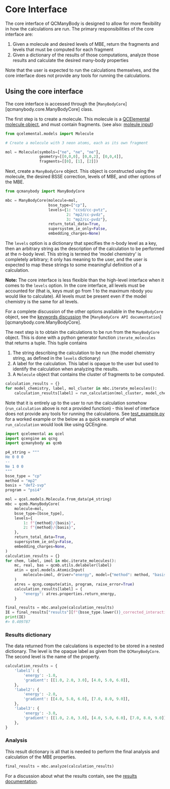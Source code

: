 # Core Interface

The core interface of QCManyBody is designed to allow for more flexibility in how the calculations are run.
The primary responsibilities of the core interface are:

1. Given a molecule and desired levels of MBE, return the fragments and levels that must be computed for each fragment
2. Given a dictionary of the results of those computations, analyze those results and calculate the desired many-body properties

Note that the user is expected to run the calculations themselves, and the core interface does not provide any tools for
running the calculations.


## Using the core interface

The core interface is accessed through the [`ManyBodyCore`][qcmanybody.core.ManyBodyCore]
class.

The first step is to create a molecule. This molecule is a
[QCElemental molecule object](https://molssi.github.io/QCElemental/model_molecule.html), and must contain fragments.
(see also: [moleule input](keywords.md#molecule))

```python
from qcelemental.models import Molecule

# Create a molecule with 3 neon atoms, each as its own fragment

mol = Molecule(symbols=["ne", "ne", "ne"],
               geometry=[[0,0,0], [0,0,2], [0,0,4]],
               fragments=[[0], [1], [2]])
```

Next, create a `ManyBodyCore` object. This object is constructed using the molecule,
the desired BSSE correction, levels of MBE, and other options of the MBE.

```python
from qcmanybody import ManyBodyCore

mbc = ManyBodyCore(molecule=mol,
                   bsse_type=["cp"],
                   levels={1: "ccsd/cc-pvtz",
                           2: "mp2/cc-pvdz",
                           3: "mp2/cc-pvdz"},
                   return_total_data=True,
                   supersystem_ie_only=False,
                   embedding_charges=None)
```

The `levels` option is a dictionary that specifies the n-body level as a key, then an arbitrary
string as the description of the calculation to be performed at the n-body level. This string is
termed the 'model chemistry' is completely arbitrary; it only has meaning to the user, and the user is expected to
map these strings to some meaningful definition of a calculation.

**Note:** The core interface is less flexible than the high-level interface when it comes to the `levels` option.
    In the core interface, all levels must be accounted for (that is, keys must go from 1 to the maximum
    nbody you would like to calculate). All levels must be present even if the model chemistry
    is the same for all levels.

For a complete discussion of the other options available in the `ManyBodyCore` object, see the
[keywords discussion](keywords.md)
the [`ManyBodyCore API documentation`][qcmanybody.core.ManyBodyCore].

The next step is to obtain the calculations to be run from the `ManyBodyCore` object.
This is done with a python generator function `iterate_molecules` that returns
a tuple. This tuple contains

1. The string describing the calculation to be run (the model chemistry string, as defined in the `levels` dictionary)
2. A label for the calculation. This label is opaque to the user but used to identify the calculation when analyzing the results.
3. A `Molecule` object that contains the cluster of fragments to be computed.

```python
calculation_results = {}
for model_chemistry, label, mol_cluster in mbc.iterate_molecules():
    calculation_results[label] = run_calculation(mol_cluster, model_chemistry)
```

Note that it is entirely up to the user to run the calculation somehow (`run_calculation`
above is not a provided function) - this level of interface
does not provide any tools for running the calculations.
See [test_example.py](https://github.com/MolSSI/QCManyBody/blob/main/qcmanybody/tests/test_examples.py)
for a worked example or the below as a quick example of what `run_calculation` would look like using QCEngine.

```python
import qcelemental as qcel
import qcengine as qcng
import qcmanybody as qcmb

p4_string = """
He 0 0 0
--
Ne 1 0 0
"""
bsse_type = "cp"
method = "mp2"
basis = "def2-svp"
program = "psi4"

mol = qcel.models.Molecule.from_data(p4_string)
mbc = qcmb.ManyBodyCore(
    molecule=mol,
    bsse_type=[bsse_type],
    levels={
        1: f"{method}/{basis}",
        2: f"{method}/{basis}",
    },
    return_total_data=True,
    supersystem_ie_only=False,
    embedding_charges=None,
)
calculation_results = {}
for chem, label, imol in mbc.iterate_molecules():
    mc, real, bas = qcmb.utils.delabeler(label)
    atin = qcel.models.AtomicInput(
        molecule=imol, driver="energy", model={"method": method, "basis": basis}
    )
    atres = qcng.compute(atin, program, raise_error=True)
    calculation_results[label] = {
        "energy": atres.properties.return_energy,
    }

final_results = mbc.analyze(calculation_results)
IE = final_results["results"][f"{bsse_type.lower()}_corrected_interaction_energy"]
print(IE)
#> 0.409787
```


### Results dictionary

The data returned from the calculations is expected to be stored in a nested dictionary.
The level is the opaque label as given from the `QCManyBodyCore`.
The second level is the name of the property.

```python
calculation_results = {
    'label1': {
        'energy': -1.0,
        'gradient': [[1.0, 2.0, 3.0], [4.0, 5.0, 6.0]],
    },
    'label2': {
        'energy': -2.0,
        'gradient': [[4.0, 5.0, 6.0], [7.0, 8.0, 9.0]],
    },
    'label3': {
        'energy': -3.0,
        'gradient': [[1.0, 2.0, 3.0], [4.0, 5.0, 6.0], [7.0, 8.0, 9.0]],
    },
}
```

### Analysis

This result dictionary is all that is needed to perform the final analysis and calculation
of the MBE properties.

```python
final_results = mbc.analyze(calculation_results)
```

For a discussion about what the results contain, see the [results documentation](results.md).

